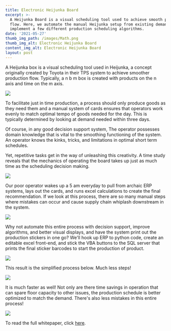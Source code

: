```yaml
---
title: Electronic Heijunka Board
excerpt: >-
  A Heijunka Board is a visual scheduling tool used to achieve smooth production
  flow. Here, we automate the manual Heijunka setup from existing demand and
  implement a few different production scheduling algorithms.
date: '2021-05-27'
thumb_img_path: /images/Math.png
thumb_img_alt: Electronic Heijunka Board
content_img_alt: Electronic Heijunka Board
layout: post
---
```

A Heijunka box is a visual scheduling tool used in Heijunka, a concept originally created by Toyota in their TPS system to achieve smoother production flow. Typically, a n b m box is created with products on the n axis and time on the m axis.

![](/images/Heijunka%20Box.PNG)

To facilitate just in time production, a process should only produce goods as they need them and a manual system of cards ensures that operators work evenly to match optimal tempo of goods needed for the day. This is typically determined by looking at demand needed within three days.

Of course, in any good decision support system, The operator possesses domain knowledge that is vital to the smoothing functioning of the system. An operator knows the kinks, tricks, and limitations in optimal short term schedules.

Yet, repetitive tasks get in the way of unleashing this creativity. A time study reveals that the mechanics of operating the board takes up just as much time as the scheduling decision making.

![](/images/Setup.PNG)

Our poor operator wakes up a 5 am everyday to pull from archaic ERP systems, lays out the cards, and runs excel calculations to create the final recommendation. If we look at this process, there are so many manual steps where mistakes can occur and cause supply chain whiplash downstream in the system.

![](/images/Manual%20Process.PNG)

Why not automate this entire process with decision support, improve algorithms, and better visual displays, and have the system print out the production stickers in one go? We'll hook up ERP to python code, create an editable excel front-end, and stick the VBA buttons to the SQL server that prints the final sticker barcodes to start the production of product.

![](/images/Electronic%20Heijunka%20Board.png)

This result is the simplified process below. Much less steps!

![](/images/Faster.PNG)

It is much faster as well! Not only are there time savings in operation that can spare floor capacity to other issues, the production schedule is better optimized to match the demand. There's also less mistakes in this entire process!

![](/images/Stats.PNG)

To read the full whitepaper, click [here](https://github.com/IamJasonBian/IamJasonBian/files/6504722/Heijunka.Whitepaper.pdf).
